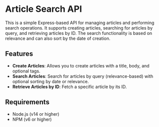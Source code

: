 # Article Search API

This is a simple Express-based API for managing articles and performing search operations. It supports creating articles, searching for articles by query, and retrieving articles by ID. The search functionality is based on relevance and can also sort by the date of creation.

## Features

- **Create Articles**: Allows you to create articles with a title, body, and optional tags.
- **Search Articles**: Search for articles by query (relevance-based) with optional sorting by date or relevance.
- **Retrieve Articles by ID**: Fetch a specific article by its ID.

## Requirements

- Node.js (v14 or higher)
- NPM (v6 or higher)


